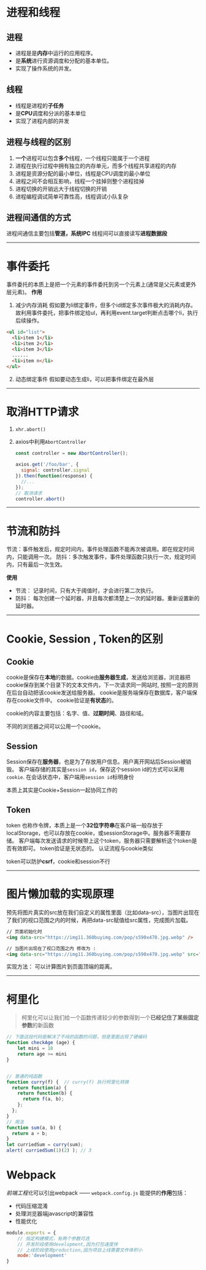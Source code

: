 # 进程和线程
## 进程
- 进程是是**内存**中运行的应用程序。
- 是**系统**进行资源调度和分配的基本单位。
- 实现了操作系统的并发。
## 线程
- 线程是进程的**子任务**
- 是**CPU**调度和分派的基本单位
- 实现了进程内部的并发
## 进程与线程的区别
1. **一个**进程可以包含**多个**线程，一个线程只能属于一个进程
2. 进程在执行过程中拥有独立的内存单元，而多个线程共享进程的内存
3. 进程是资源分配的最小单位，线程是CPU调度的最小单位
4. 进程之间不会相互影响，线程一个挂掉则整个进程挂掉
5. 进程切换的开销远大于线程切换的开销
6. 进程编程调试简单可靠性高，线程调试小队复杂
## 进程间通信的方式
进程间通信主要包括**管道，系统IPC**
线程间可以直接读写**进程数据段**

---

# 事件委托
事件委托的本质上是把一个元素的事件委托到另一个元素上(通常是父元素或更外层元素)。
**作用**
1. 减少内存消耗
假如要为li绑定事件，但多个id绑定多次事件极大的消耗内存。
故利用事件委托，把事件绑定给ul，再利用event.target判断点击哪个li，执行后续操作。
``` html
<ul id="list">
  <li>item 1</li>
  <li>item 2</li>
  <li>item 3</li>
  ......
  <li>item n</li>
</ul>
```
2. 动态绑定事件
假如要动态生成li，可以把事件绑定在最外层

---

# 取消HTTP请求
1. `xhr.abort()`
2. axios中利用`AbortController`

    ``` javascript
    const controller = new AbortController();

    axios.get('/foo/bar', {
      signal: controller.signal
    }).then(function(response) {
      //...
    });
    // 取消请求
    controller.abort()
    ```

---

# 节流和防抖
节流：事件触发后，规定时间内，事件处理函数不能再次被调用。即在规定时间内，只能调用一次。
防抖：多次触发事件，事件处理函数只执行一次，规定时间内，只有最后一次生效。

**使用**
- 节流： 记录时间，只有大于阈值时，才会进行第二次执行。
- 防抖： 每次创建一个延时器，并且每次都清楚上一次的延时器。重新设置新的延时器。

---

# Cookie, Session , Token的区别
## Cookie
cookie是保存在**本地**的数据。cookie由**服务器生成**，发送给浏览器，浏览器把cookie保存到某个目录下的文本文件内，下一次请求同一网站时, 按照一定的原则在后台自动把该cookie发送给服务器。
cookie是服务端保存在数据库，客户端保存在cookie文件中。
cookie验证是**有状态**的。

cookie的内容主要包括：名字、值、**过期时间**、路径和域。

不同的浏览器之间可以公用一个cookie。

## Session
Session保存在**服务器**，也是为了存放用户信息。用户离开网站后Session被销毁。
客户端存储的其实是`session id`，保存这个session id的方式可以采用`cookie`.
在会话状态中，客户端用`session id`标明身份

本质上其实是Cookie+Session一起协同工作的

## Token
token 也称作令牌，本质上是一个**32位字符串**在客户端一般存放于localStorage，也可以存放在cookie，或sessionStorage中。服务器不需要存储。
客户端每次发送请求的时候带上这个token，服务器只需要解析这个token是否有效即可。
token验证是无状态的。
认证流程与cookie类似


token可以防护**csrf**，cookie和session不行

---

# 图片懒加载的实现原理
预先将图片真实的src放在我们自定义的属性里面（比如data-src），当图片出现在了我们的视口范围之内的时候，再把data-src赋值给src属性，完成图片加载。
``` html
// 页面初始化时
<img data-src="https://img11.360buyimg.com/pop/s590x470.jpg.webp" />

// 当图片出现在了视口范围之内 修改为 : 
<img data-src="https://img11.360buyimg.com/pop/s590x470.jpg.webp" src="https://img11.360buyimg.com/pop/s590x470.jpg.webp"/>
```
实现方法： 可以计算图片到页面顶端的距离。

--- 

# 柯里化
> 柯里化可以让我们给一个函数传递较少的参数得到一个**已经记住了某些固定参数**的新函数

``` javascript
// 下面这段代码是解决了不纯的函数的问题，但是里面出现了硬编码
function checkAge (age) { 
    let mini = 18
    return age >= mini 
}


// 普通的纯函数
function curry(f) {  // curry(f) 执行柯里化转换
  return function(a) {
    return function(b) {
      return f(a, b);
    };
  };
}
// 用法
function sum(a, b) {
  return a + b;
}
let curriedSum = curry(sum);
alert( curriedSum(1)(2) ); // 3
```

# Webpack
*前端工程化*可以引出webpack ——   `webpack.config.js`
能提供的**作用**包括： 
- 代码压缩混淆  
- 处理浏览器端javascript的兼容性
- 性能优化
```javascript
module.exports = {
    // 指定构建模式，有两个参数可选
    // 开发阶段使用development,因为打包速度快
    // 上线阶段使用production,因为项目上线需要文件体积小
    mode:'development'
}
```
